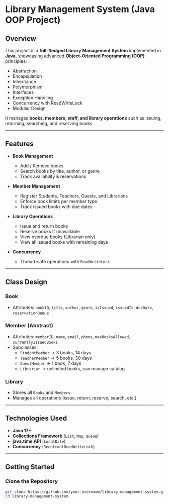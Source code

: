 # Library Management System (Java OOP Project)

## Overview
This project is a **full-fledged Library Management System** implemented in **Java**, showcasing advanced **Object-Oriented Programming (OOP)** principles:
- Abstraction  
- Encapsulation  
- Inheritance  
- Polymorphism  
- Interfaces  
- Exception Handling  
- Concurrency with ReadWriteLock  
- Modular Design  

It manages **books, members, staff, and library operations** such as issuing, returning, searching, and reserving books.

---

## Features
- **Book Management**
  - Add / Remove books  
  - Search books by title, author, or genre  
  - Track availability & reservations  

- **Member Management**
  - Register Students, Teachers, Guests, and Librarians  
  - Enforce book limits per member type  
  - Track issued books with due dates  

- **Library Operations**
  - Issue and return books  
  - Reserve books if unavailable  
  - View overdue books (Librarian only)  
  - View all issued books with remaining days  

- **Concurrency**
  - Thread-safe operations with `ReadWriteLock`  

---

## Class Design
### Book
- Attributes: `bookID`, `title`, `author`, `genre`, `isIssued`, `issuedTo`, `dueDate`, `reservationQueue`

### Member (Abstract)
- Attributes: `memberID`, `name`, `email`, `phone`, `maxBooksAllowed`, `currentlyIssuedBooks`
- Subclasses:
  - `StudentMember` → 3 books, 14 days  
  - `TeacherMember` → 5 books, 30 days  
  - `GuestMember` → 1 book, 7 days  
  - `Librarian` → unlimited books, can manage catalog  

### Library
- Stores all `Books` and `Members`  
- Manages all operations (issue, return, reserve, search, etc.)  

---

## Technologies Used
- **Java 17+**  
- **Collections Framework** (`List`, `Map`, `Queue`)  
- **java.time API** (`LocalDate`)  
- **Concurrency** (`ReentrantReadWriteLock`)  

---

## Getting Started

### Clone the Repository
```bash
git clone https://github.com/your-username/library-management-system.git
cd library-management-system
